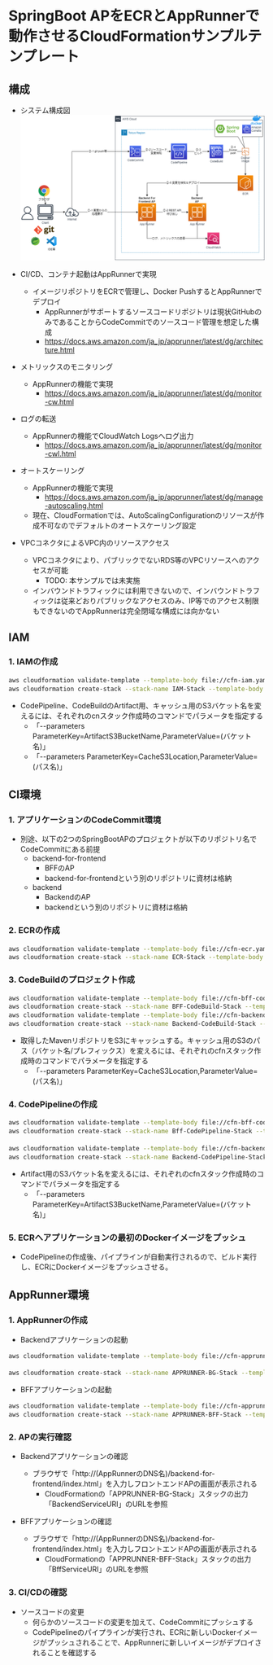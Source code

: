 # SpringBoot APをECRとAppRunnerで動作させるCloudFormationサンプルテンプレート

## 構成
* システム構成図
![システム構成](img/apprunner-ecr.png)


* CI/CD、コンテナ起動はAppRunnerで実現
    * イメージリポジトリをECRで管理し、Docker PushするとAppRunnerでデプロイ
        * AppRunnerがサポートするソースコードリポジトリは現状GitHubのみであることからCodeCommitでのソースコード管理を想定した構成
        * https://docs.aws.amazon.com/ja_jp/apprunner/latest/dg/architecture.html
* メトリックスのモニタリング
    * AppRunnerの機能で実現
        * https://docs.aws.amazon.com/ja_jp/apprunner/latest/dg/monitor-cw.html
* ログの転送
    * AppRunnerの機能でCloudWatch Logsへログ出力
        * https://docs.aws.amazon.com/ja_jp/apprunner/latest/dg/monitor-cwl.html
* オートスケーリング
    * AppRunnerの機能で実現
        * https://docs.aws.amazon.com/ja_jp/apprunner/latest/dg/manage-autoscaling.html
    * 現在、CloudFormationでは、AutoScalingConfigurationのリソースが作成不可なのでデフォルトのオートスケーリング設定
* VPCコネクタによるVPC内のリソースアクセス
    * VPCコネクタにより、パブリックでないRDS等のVPCリソースへのアクセスが可能
        * TODO: 本サンプルでは未実施        
    * インバウンドトラフィックには利用できないので、インバウンドトラフィックは従来どおりパブリックなアクセスのみ、IP等でのアクセス制限もできないのでAppRunnerは完全閉域な構成には向かない

## IAM
### 1. IAMの作成
```sh
aws cloudformation validate-template --template-body file://cfn-iam.yaml
aws cloudformation create-stack --stack-name IAM-Stack --template-body file://cfn-iam.yaml --capabilities CAPABILITY_IAM
```
* CodePipeline、CodeBuildのArtifact用、キャッシュ用のS3バケット名を変えるには、それぞれのcnスタック作成時のコマンドでパラメータを指定する
    * 「--parameters ParameterKey=ArtifactS3BucketName,ParameterValue=(バケット名)」
    * 「--parameters ParameterKey=CacheS3Location,ParameterValue=(パス名)」

## CI環境
### 1. アプリケーションのCodeCommit環境
* 別途、以下の2つのSpringBootAPのプロジェクトが以下のリポジトリ名でCodeCommitにある前提
  * backend-for-frontend
    * BFFのAP
    * backend-for-frontendという別のリポジトリに資材は格納
  * backend
    * BackendのAP
    * backendという別のリポジトリに資材は格納

### 2. ECRの作成
```sh
aws cloudformation validate-template --template-body file://cfn-ecr.yaml
aws cloudformation create-stack --stack-name ECR-Stack --template-body file://cfn-ecr.yaml
```

### 3. CodeBuildのプロジェクト作成
```sh
aws cloudformation validate-template --template-body file://cfn-bff-codebuild.yaml
aws cloudformation create-stack --stack-name BFF-CodeBuild-Stack --template-body file://cfn-bff-codebuild.yaml
aws cloudformation validate-template --template-body file://cfn-backend-codebuild.yaml
aws cloudformation create-stack --stack-name Backend-CodeBuild-Stack --template-body file://cfn-backend-codebuild.yaml
```
* 取得したMavenリポジトリをS3にキャッシュする。キャッシュ用のS3のパス（バケット名/プレフィックス）を変えるには、それぞれのcfnスタック作成時のコマンドでパラメータを指定する
    * 「--parameters ParameterKey=CacheS3Location,ParameterValue=(パス名)」

### 4. CodePipelineの作成
```sh
aws cloudformation validate-template --template-body file://cfn-bff-codepipeline.yaml
aws cloudformation create-stack --stack-name Bff-CodePipeline-Stack --template-body file://cfn-bff-codepipeline.yaml

aws cloudformation validate-template --template-body file://cfn-backend-codepipeline.yaml
aws cloudformation create-stack --stack-name Backend-CodePipeline-Stack --template-body file://cfn-backend-codepipeline.yaml
```
* Artifact用のS3バケット名を変えるには、それぞれのcfnスタック作成時のコマンドでパラメータを指定する
    * 「--parameters ParameterKey=ArtifactS3BucketName,ParameterValue=(バケット名)」  

### 5. ECRへアプリケーションの最初のDockerイメージをプッシュ
* CodePipelineの作成後、パイプラインが自動実行されるので、ビルド実行し、ECRにDockerイメージをプッシュさせる。

## AppRunner環境

### 1. AppRunnerの作成
* Backendアプリケーションの起動
```sh
aws cloudformation validate-template --template-body file://cfn-apprunner-backend.yaml

aws cloudformation create-stack --stack-name APPRUNNER-BG-Stack --template-body file://cfn-apprunner-backend.yaml
```

* BFFアプリケーションの起動
```sh
aws cloudformation validate-template --template-body file://cfn-apprunner-bff.yaml
aws cloudformation create-stack --stack-name APPRUNNER-BFF-Stack --template-body  file://cfn-apprunner-bff.yaml
```

### 2. APの実行確認
* Backendアプリケーションの確認
  * ブラウザで「http://(AppRunnerのDNS名)/backend-for-frontend/index.html」を入力しフロントエンドAPの画面が表示される
    * CloudFormationの「APPRUNNER-BG-Stack」スタックの出力「BackendServiceURI」のURLを参照

* BFFアプリケーションの確認    
  * ブラウザで「http://(AppRunnerのDNS名)/backend-for-frontend/index.html」を入力しフロントエンドAPの画面が表示される
    * CloudFormationの「APPRUNNER-BFF-Stack」スタックの出力「BffServiceURI」のURLを参照

### 3. CI/CDの確認
* ソースコードの変更
  * 何らかのソースコードの変更を加えて、CodeCommitにプッシュする
  * CodePipelineのパイプラインが実行され、ECRに新しいDockerイメージがプッシュされることで、AppRunnerに新しいイメージがデプロイされることを確認する